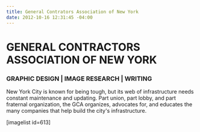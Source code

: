 ```yaml
---
title: General Contrators Association of New York
date: 2012-10-16 12:31:45 -04:00
---
```


<h1>GENERAL CONTRACTORS ASSOCIATION OF NEW YORK</h1>
<h3>GRAPHIC DESIGN | IMAGE RESEARCH | WRITING</h3>
New York City is known for being tough, but its web of infrastructure needs constant maintenance and updating. Part union, part lobby, and part fraternal organization, the GCA organizes, advocates for, and educates the many companies that help build the city's infrastructure.

[imagelist id=613]
